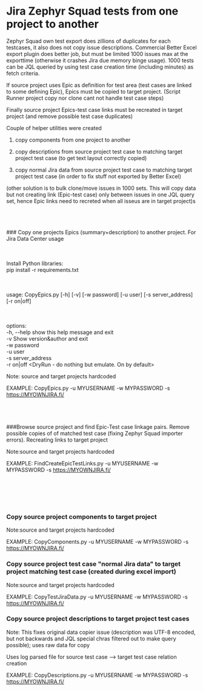 # Jira Zephyr Squad tests from one project to another 
  
Zephyr Squad own test export does zillions of duplicates for each testcases, it also does not copy issue descriptions. 
Commercial Better Excel export plugin does better job, but must be limited 1000 issues max at the exporttime (otherwise it crashes Jira due memory binge usage).  1000 tests can be JQL queried by using test case creation time (including minutes) as fetch criteria. 
  
If source project uses Epic as definition for test area (test cases are linked to some defining Epic), Epics must be copied to target project. (Script Runner project copy nor clone cant not handle test case steps)

Finally source project Epics-test case links must be recreated in target project (and remove possible test case duplicates)   

Couple of helper utilities were created

1) copy components from one project to another

2) copy descriptions from source project test case to matching target project test case (to get text layout correctly copied)

3) copy normal Jira data from source project test case to matching target project test case (in order to fix stuff not exported by Better Excel)


(other solution is to bulk clone/move issues in 1000 sets. This will copy data but not creating link (Epic-test case) only between issues in one JQL query set, hence Epic links need to recreted when all isseus are in target project)s


<br />
<br />
<br />   
### Copy one projects Epics (summary+description) to another project. For Jira Data Center usage
<br />
<br />
<br />

Install Python libraries:  
pip install -r requirements.txt    
<br />
<br />

    
usage: CopyEpics.py [-h] [-v] [-w password] [-u user] [-s server_address] [-r on|off]  
<br />
<br />


options:  
  -h, --help         show this help message and exit  
  -v                 Show version&author and exit  
  -w password        <JIRA password>  
  -u user            <JIRA user account>  
  -s server_address  <JIRA service>  
  -r on|off          <DryRun - do nothing but emulate. On by default>
  
  
Note: source and target projects hardcoded  

EXAMPLE: CopyEpics.py -u MYUSERNAME -w MYPASSWORD -s https://MYOWNJIRA.fi/  
<br />
<br />
<br />
<br />
###Browse source project and find Epic-Test case linkage pairs. Remove possible copies of of matched test case (fixing Zephyr Squad importer errors). Recreating links to target project

Note:source and target projects hardcoded   

EXAMPLE: FindCreateEpicTestLinks.py -u MYUSERNAME -w MYPASSWORD -s https://MYOWNJIRA.fi/   

<br />
<br />
<br />
<br />  

### Copy source project components to target project  
  
Note:source and target projects hardcoded 
  
EXAMPLE: CopyComponents.py -u MYUSERNAME -w MYPASSWORD -s https://MYOWNJIRA.fi/   


### Copy source project test case "normal Jira data" to target project matching test case (created during excel import)

Note:source and target projects hardcoded 
  
EXAMPLE: CopyTestJiraData.py -u MYUSERNAME -w MYPASSWORD -s https://MYOWNJIRA.fi/


### Copy source project descriptions to target project test cases

Note: This fixes original data copier issue (description was UTF-8 encoded, but not backwards and JQL 
special chras filtered out to make query possible); uses raw data for copy  

Uses log parsed file for source test case --> target test case relation creation 

EXAMPLE: CopyDescriptions.py -u MYUSERNAME -w MYPASSWORD -s https://MYOWNJIRA.fi/



